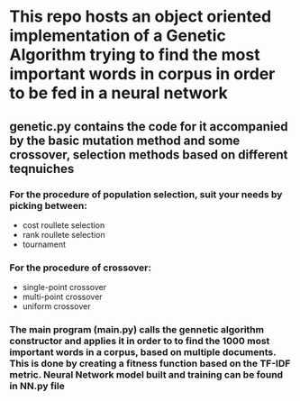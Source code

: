 # This repo hosts an object oriented implementation of a Genetic Algorithm trying to find the most important words in corpus in order to be fed in a neural network
## genetic.py contains the code for it accompanied by the basic mutation method and some crossover, selection methods based on different teqnuiches  
### For the procedure of population selection, suit your needs by picking between:
- cost roullete selection
- rank roullete selection
- tournament
### For the procedure of crossover:
- single-point crossover
- multi-point crossover
- uniform crossover

### The main program (main.py) calls the gennetic algorithm constructor and applies it in order to to find the 1000 most important words in a corpus, based on multiple documents. This is done by creating a fitness function based on the TF-IDF metric. Neural Network model built and training can be found in NN.py file
